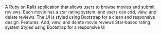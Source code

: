 A Ruby on Rails application that allows users to browse movies and submit reviews. Each movie has a star rating system, and users can add, view, and delete reviews. The UI is styled using Bootstrap for a clean and responsive design.
  Features:
    Add, view, and delete movie reviews
    Star-based rating system
    Styled using Bootstrap for a responsive UI
